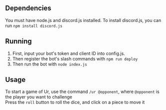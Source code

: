 ## Dependencies

You must have node.js and discord.js installed.
To install discord.js, you can run `npm install discord.js`

## Running

1. First, input your bot's token and client ID into config.js.  
2. Then register the bot's slash commands with `npm run deploy`  
3. Then run the bot with `node index.js`

## Usage

To start a game of Ur, use the command `/ur @opponent`, where `@opponent` is the player you want to challenge  
Press the `roll` button to roll the dice, and click on a piece to move it  